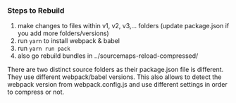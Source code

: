 ### Steps to Rebuild

1. make changes to files within v1, v2, v3,... folders (update package.json if you add more folders/versions)
2. run `yarn` to install webpack & babel
3. run `yarn run pack`
4. also go rebuild bundles in ../sourcemaps-reload-compressed/

There are two distinct source folders as their package.json file is different.
They use different webpack/babel versions.
This also allows to detect the webpack version from webpack.config.js
and use different settings in order to compress or not.

